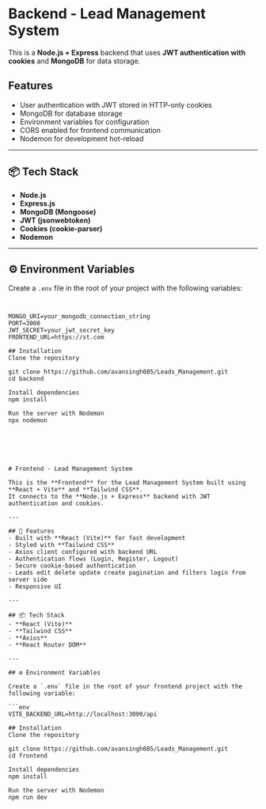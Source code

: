 # Backend - Lead Management System

This is a **Node.js + Express** backend that uses **JWT authentication with cookies** and **MongoDB** for data storage.  

##  Features
- User authentication with JWT stored in HTTP-only cookies  
- MongoDB for database storage  
- Environment variables for configuration  
- CORS enabled for frontend communication  
- Nodemon for development hot-reload  

---

## 📦 Tech Stack
- **Node.js**
- **Express.js**
- **MongoDB (Mongoose)**
- **JWT (jsonwebtoken)**
- **Cookies (cookie-parser)**
- **Nodemon**

---

## ⚙️ Environment Variables

Create a `.env` file in the root of your project with the following variables:

```env


MONGO_URI=your_mongodb_connection_string
PORT=3000
JWT_SECRET=your_jwt_secret_key
FRONTEND_URL=https://st.com

## Installation
Clone the repository

git clone https://github.com/avansingh085/Leads_Management.git
cd backend

Install dependencies
npm install

Run the server with Nodemon
npx nodemon






# Frontend - Lead Management System

This is the **Frontend** for the Lead Management System built using **React + Vite** and **Tailwind CSS**.  
It connects to the **Node.js + Express** backend with JWT authentication and cookies.

---

## 🚀 Features
- Built with **React (Vite)** for fast development  
- Styled with **Tailwind CSS**  
- Axios client configured with backend URL  
- Authentication flows (Login, Register, Logout)  
- Secure cookie-based authentication
- Leads edit delete update create pagination and filters login from server side
- Responsive UI  

---

## 📦 Tech Stack
- **React (Vite)**
- **Tailwind CSS**
- **Axios**
- **React Router DOM**

---

## ⚙️ Environment Variables

Create a `.env` file in the root of your frontend project with the following variable:

```env
VITE_BACKEND_URL=http://localhost:3000/api

## Installation
Clone the repository

git clone https://github.com/avansingh085/Leads_Management.git
cd frontend

Install dependencies
npm install

Run the server with Nodemon
npm run dev

